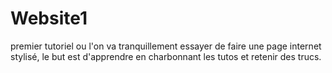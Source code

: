 # Website1

premier tutoriel ou l'on va tranquillement essayer de faire une page internet stylisé, le but est d'apprendre en charbonnant les tutos et retenir des trucs.